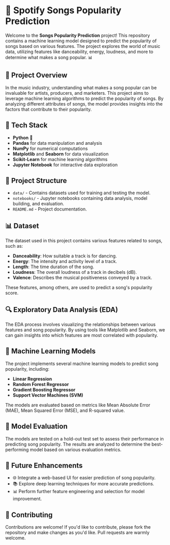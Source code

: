 # 🎵 Spotify Songs Popularity Prediction

Welcome to the **Songs Popularity Prediction** project! This repository contains a machine learning model designed to predict the popularity of songs based on various features. The project explores the world of music data, utilizing features like danceability, energy, loudness, and more to determine what makes a song popular. 📊

## 🚀 Project Overview

In the music industry, understanding what makes a song popular can be invaluable for artists, producers, and marketers. This project aims to leverage machine learning algorithms to predict the popularity of songs. By analyzing different attributes of songs, the model provides insights into the factors that contribute to their popularity.

## 🧰 Tech Stack

- **Python** 🐍
- **Pandas** for data manipulation and analysis
- **NumPy** for numerical computations
- **Matplotlib** and **Seaborn** for data visualization
- **Scikit-Learn** for machine learning algorithms
- **Jupyter Notebook** for interactive data exploration

## 📂 Project Structure

- `data/` - Contains datasets used for training and testing the model.
- `notebooks/` - Jupyter notebooks containing data analysis, model building, and evaluation.
- `README.md` - Project documentation.

## 📊 Dataset

The dataset used in this project contains various features related to songs, such as:

- **Danceability**: How suitable a track is for dancing.
- **Energy**: The intensity and activity level of a track.
- **Length**: The time duration of the song.
- **Loudness**: The overall loudness of a track in decibels (dB).
- **Valence**: Describes the musical positiveness conveyed by a track.

These features, among others, are used to predict a song's popularity score.

## 🔍 Exploratory Data Analysis (EDA)

The EDA process involves visualizing the relationships between various features and song popularity. By using tools like Matplotlib and Seaborn, we can gain insights into which features are most correlated with popularity.

## 🤖 Machine Learning Models

The project implements several machine learning models to predict song popularity, including:

- **Linear Regression**
- **Random Forest Regressor**
- **Gradient Boosting Regressor**
- **Support Vector Machines (SVM)**

The models are evaluated based on metrics like Mean Absolute Error (MAE), Mean Squared Error (MSE), and R-squared value.

## 🧪 Model Evaluation

The models are tested on a hold-out test set to assess their performance in predicting song popularity. The results are analyzed to determine the best-performing model based on various evaluation metrics.

## 🚧 Future Enhancements

- 🌐 Integrate a web-based UI for easier prediction of song popularity.
- 📚 Explore deep learning techniques for more accurate predictions.
- 📊 Perform further feature engineering and selection for model improvement.

## 🤝 Contributing

Contributions are welcome! If you'd like to contribute, please fork the repository and make changes as you'd like. Pull requests are warmly welcome.
